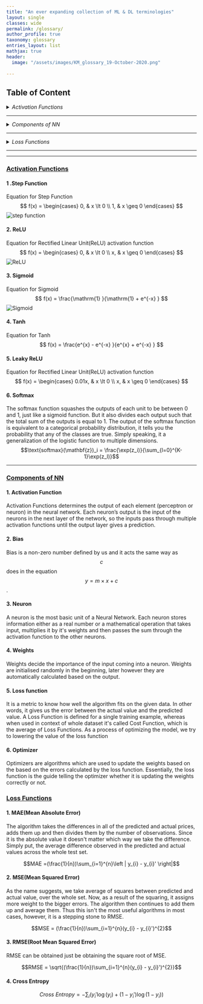 ```yaml
---
title: "An ever expanding collection of ML & DL terminologies"
layout: single
classes: wide
permalink: /glossary/
author_profile: true
taxonomy: glossary
entries_layout: list
mathjax: true
header:
  image: "/assets/images/KM_glossary_19-October-2020.png"
  
---
```



<!-- <details>
<summary>1. Activation Functions </summary>
<br>
[ReLU](#relu)
<br>
[Sigmoid](#sigmoid)
<br>
[Tanh](#tanh)
<br>
</details> -->
## Table of Content

<details>
<summary>
<i>Activation Functions </i>
</summary>
<a href="https://aknottymathematician.github.io/glossary/#1-step-function">
Step Function</a>
<br>
<a href="https://aknottymathematician.github.io/glossary/#2-relu">
ReLU</a>
<br>
<a href="https://aknottymathematician.github.io/glossary/#3-sigmoid">
Sigmoid</a>
<br>
<a href="https://aknottymathematician.github.io/glossary/#4-tanh">
Tanh</a>
<br>
<a href="https://aknottymathematician.github.io/glossary/#5-leaky-relu">
Leaky ReLU</a>
<br>
</details>

---

<details>
<summary>
<i>Components of NN </i>
</summary>
<a href="https://aknottymathematician.github.io/glossary/#1-activation-function">
Activation Function</a>
<br>
<a href="https://aknottymathematician.github.io/glossary/#2-bias">
Bias</a>
<br>
<a href="https://aknottymathematician.github.io/glossary/#3-neuron">
Neuron</a>
<br>
<a href="https://aknottymathematician.github.io/glossary/#4-weights">
Weights</a>
<br>
</details>

---

<details>
<summary>
<i>Loss Functions</i>
</summary>
<a href="https://aknottymathematician.github.io/glossary/#1-mae(mean-absolute-error)">
MAE</a>
<br>
<a href="https://aknottymathematician.github.io/glossary/#2-mse(mean-square-error)">
MSE</a>
<br>
<a href="https://aknottymathematician.github.io/glossary/#2-rmse(root-mean-square-error)">
RMSE</a>
<br>
<a href="https://aknottymathematician.github.io/glossary/#4-cross-entropy">
Cross Entropy</a>
<br>
</details>

---
---

<!-- 1. [Example](#example)
2. [Example2](#example2)
3. [Third Example](#third-example)
4. [Fourth Example](#fourth-examplehttpwwwfourthexamplecom)


## Example
## Example2
## Third Example
## [Fourth Example](http://www.fourthexample.com)  -->

### <ins>Activation Functions</ins>

#### 1 .Step Function

Equation for Step Function
$$ f(x) =
\begin{cases}
0,  & x \lt 0 \\
1, & x \geq 0 
\end{cases} $$
<img src="{{ site.url }}{{ site.baseurl }}/assets/images/step_function.png" alt="step function">


#### 2. ReLU

Equation for Rectified Linear Unit(ReLU) activation function
$$  f(x) =
\begin{cases}
0,  & x \lt 0 \\
x, & x \geq 0 
\end{cases} $$
<img src="{{ site.url }}{{ site.baseurl }}/assets/images/ReLU.png" alt="ReLU">


#### 3. Sigmoid

Equation for Sigmoid
$$ f(x) =  \frac{\mathrm{1} }{\mathrm{1} + e^{-x} }  $$ 
<img src="{{ site.url }}{{ site.baseurl }}/assets/images/sigmoid.png" alt="Sigmoid">

#### 4. Tanh

Equation for Tanh
$$ f(x) =  \frac{e^{x} - e^{-x} }{e^{x} + e^{-x} }  $$ 


#### 5. Leaky ReLU

Equation for Rectified Linear Unit(ReLU) activation function
$$  f(x) =
\begin{cases}
0.01x,  & x \lt 0 \\
x, & x \geq 0 
\end{cases} $$

#### 6. Softmax
The softmax function squashes the outputs of each unit to be between 0 and 1, just like a sigmoid function. But it also divides each output such that the total sum of the outputs is equal to 1.
The output of the softmax function is equivalent to a categorical probability distribution, it tells you the probability that any of the classes are true. Simply speaking, it a generalization of the logistic function to multiple dimensions. 
$$\text{softmax}(\mathbf{z})_i = \frac{\exp(z_i)}{\sum_{l=0}^{K-1}\exp(z_l)}$$

---

### <ins>Components of NN</ins>

#### 1. Activation Function

Activation Functions determines the output of each element (perceptron or neuron) in the neural network. Each neuron’s output is the input of the neurons in the next layer of the network, so the inputs pass through multiple activation functions until the output layer gives a prediction.

#### 2. Bias

Bias is a non-zero number defined by us and it acts the same way as $$c$$ does in the equation $$y = m\times x + c$$.

#### 3. Neuron

A neuron is the most basic unit of a Neural Network. Each neuron stores information either as a real number or a mathematical operation that takes input, multiplies it by it's weights and then passes the sum through the activation function to the other neurons.


#### 4. Weights

Weights decide the importance of the input coming into a neuron. Weights are initialised randomly in the beginning, later however they are automatically calculated based on the output.

#### 5. Loss function
It is a metric to know how well the algorithm fits on the given data. In other words, it gives us the error between the actual value and the predicted value. A Loss Function is defined for a single training example, whereas when used in context of whole dataset it's called Cost Function, which is the average of Loss Functions.
As a process of optimizing the model, we try to lowering the value of the loss function

#### 6. Optimizer
Optimizers are algorithms which are used to update the weights based on the based on the errors calculated by the loss function. Essentially, the loss function is the guide telling the optimizer whether it is updating the weights correctly or not.

### <ins>Loss Functions</ins>

#### 1. MAE(Mean Absolute Error)
The algorithm takes the differences in all of the predicted and actual prices, adds them up and then divides them by the number of observations. Since it is the absolute value it doesn't matter which way we take the difference. Simply put, the average difference observed in the predicted and actual values across the whole test set.

$$MAE =(\frac{1}{n})\sum_{i=1}^{n}\left | y_{i} - y_{i}' \right|$$

#### 2. MSE(Mean Squared Error)
As the name suggests, we take average of squares between predicted and actual value, over the whole set. Now, as a result of the squaring, it assigns more weight to the bigger errors. The algorithm then continues to add them up and average them. Thus this isn't the most useful algorithms in most cases, however, it is a stepping stone to RMSE.

$$MSE = (\frac{1}{n})\sum_{i=1}^{n}(y_{i} - y_{i}')^{2}$$

#### 3. RMSE(Root Mean Squared Error)
RMSE can be obtained just be obtaining the square root of MSE.

$$RMSE = \sqrt{(\frac{1}{n})\sum_{i=1}^{n}(y_{i} - y_{i}')^{2}}$$


#### 4. Cross Entropy


$$Cross \ Entropy = - \sum_{i} ({y_i' \log(y_i) + (1-y_i') \log (1-y_i)})$$